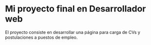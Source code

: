 # Mi proyecto final en Desarrollador web
El proyecto consiste en desarrollar una página para carga de CVs y postulaciones a puestos de empleo.
